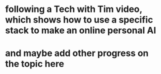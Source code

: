 # following a Tech with Tim video, which shows how to use a specific stack to make an online personal AI
# and maybe add other progress on the topic here
